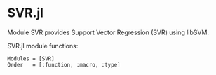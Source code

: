# SVR.jl

Module SVR provides Support Vector Regression (SVR) using libSVM.


SVR.jl module functions:

```@autodocs
Modules = [SVR]
Order   = [:function, :macro, :type]
```